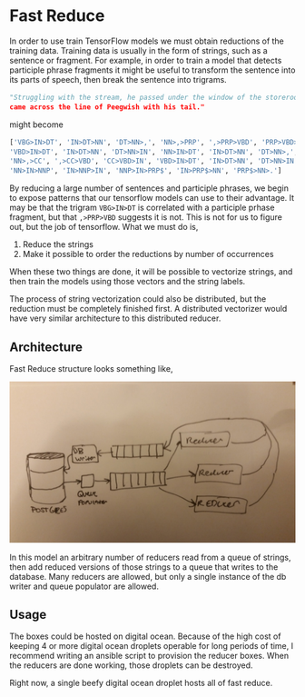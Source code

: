 # Fast Reduce

In order to use train TensorFlow models we must obtain reductions of the
training data. Training data is usually in the form of strings, such as a
sentence or fragment.  For example, in order to train a model that detects
participle phrase fragments it might be useful to transform the sentence into
its parts of speech, then break the sentence into trigrams.

```python
"Struggling with the stream, he passed under the window of the storeroom, and
came across the line of Peegwish with his tail."
```

might become

```python
['VBG>IN>DT', 'IN>DT>NN', 'DT>NN>,', 'NN>,>PRP', ',>PRP>VBD', 'PRP>VBD>IN',
'VBD>IN>DT', 'IN>DT>NN', 'DT>NN>IN', 'NN>IN>DT', 'IN>DT>NN', 'DT>NN>,',
'NN>,>CC', ',>CC>VBD', 'CC>VBD>IN', 'VBD>IN>DT', 'IN>DT>NN', 'DT>NN>IN',
'NN>IN>NNP', 'IN>NNP>IN', 'NNP>IN>PRP$', 'IN>PRP$>NN', 'PRP$>NN>.']
```

By reducing a large number of sentences and participle phrases, we begin to
expose patterns that our tensorflow models can use to their advantage.  It may
be that the trigram `VBG>IN>DT` is correlated with a participle prhase fragment,
but that `,>PRP>VBD` suggests it is not.  This is not for us to figure out, but
the job of tensorflow. What we must do is,

  1. Reduce the strings
  2. Make it possible to order the reductions by number of occurrences

When these two things are done, it will be possible to vectorize strings, and
then train the models using those vectors and the string labels.

The process of string vectorization could also be distributed, but the reduction
must be completely finished first.  A distributed vectorizer would have very
similar architecture to this distributed reducer.


## Architecture

Fast Reduce structure looks something like,

![Fast Reduce Architecture Diagram](fastreduce.jpg)

In this model an arbitrary number of reducers read from a queue of strings, then
add reduced versions of those strings to a queue that writes to the database.
Many reducers are allowed, but only a single instance of the db writer and queue
populator are allowed.


## Usage

The boxes could be hosted on digital ocean. Because of the high cost of keeping
4 or more digital ocean droplets operable for long periods of time, I recommend
writing an ansible script to provision the reducer boxes. When the reducers are
done working, those droplets can be destroyed.


Right now, a single beefy digital ocean droplet hosts all of fast reduce.
